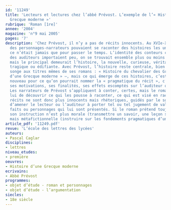 ```yaml
---
id: '11249'
title: 'Lecteurs et lectures chez l’abbé Prévost. L’exemple de l’« Histoire d’une
  Grecque moderne »'
rubrique: 'Roman [1re]'
annee: '2004'
magazine: 'n°9 mai 2005'
pages: '7'
description: 'Chez Prévost, il n’y a pas de récits innocents. Au XVIe-XVIIe siècle,
  des personnages-narrateurs pouvaient se raconter des histoires les uns aux autres,
  ce n’était jamais que pour passer le temps. L’identité des conteurs comme celle
  des auditeurs importaient peu, on se trouvait ensemble plus ou moins par hasard,
  mais le principal demeurait l’histoire, la nouvelle, curieuse, véritable, comique,
  tragique ou édifiante. Avec Prévost, l’histoire reste centrale, bien sûr – que l’on
  songe aux titres mêmes de ses romans : « Histoire du chevalier des Grieux », « Histoire
  d’une Grecque moderne » –, mais ce qui émerge de ces histoires, c’est un intérêt
  nouveau pour ce qu’on pourrait nommer la « pragmatique du récit », c’est-à-dire
  ses motivations, ses finalités, ses effets escomptés sur l’auditeur ou le lecteur.
  Les narrateurs de Prévost s’appliquent à conter, certes, mais le romancier s’efforce
  lui de découvrir ce qui les pousse à raconter, ce qui est visé en racontant. Les
  récits ne sont donc plus innocents mais rhétoriques, guidés par le souci de persuader,
  d’amener le lecteur ou l’auditeur à porter tel ou tel jugement de valeur sur les
  faits ou personnages qui lui sont présentés. Si le roman prétend toujours instruire,
  son instruction n’est plus morale (transmettre un savoir, une leçon sur les hommes),
  mais métafictionnelle (instruire sur les fondements pragmatiques d’un récit).'
article_pdf: '11249.pdf'
revue: 'L’école des lettres des lycées'
auteurs:
- Pascal Caglar
disciplines:
- lettres
niveau_etudes:
- première
oeuvres:
- Histoire d’une Grecque moderne
ecrivains:
- Abbé Prévost
programmes:
- objet d’étude - roman et personnages
- objet d’étude - l’argumentation
siecles:
- 18e siècle
---
```

